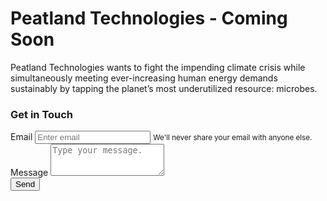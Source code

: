 # Peatland Technologies - Coming Soon

<!-- CSS -->
<link rel="stylesheet" href="https://cdn.jsdelivr.net/npm/bootstrap@4.5.3/dist/css/bootstrap.min.css" integrity="sha384-TX8t27EcRE3e/ihU7zmQxVncDAy5uIKz4rEkgIXeMed4M0jlfIDPvg6uqKI2xXr2" crossorigin="anonymous">

<!-- jQuery and JS bundle w/ Popper.js -->
<script src="https://code.jquery.com/jquery-3.5.1.slim.min.js" integrity="sha384-DfXdz2htPH0lsSSs5nCTpuj/zy4C+OGpamoFVy38MVBnE+IbbVYUew+OrCXaRkfj" crossorigin="anonymous"></script>
<script src="https://cdn.jsdelivr.net/npm/bootstrap@4.5.3/dist/js/bootstrap.bundle.min.js" integrity="sha384-ho+j7jyWK8fNQe+A12Hb8AhRq26LrZ/JpcUGGOn+Y7RsweNrtN/tE3MoK7ZeZDyx" crossorigin="anonymous"></script>

<p>Peatland Technologies wants to fight the impending climate crisis while simultaneously meeting ever-increasing human energy demands sustainably by tapping the planet’s most underutilized resource: microbes.</p>

<!-- <div class="row">

<div class="col-lg-3 col-md-3 col-xs-3 thumb">
    <a class="thumbnail" href="#">
        <img class="img-responsive" src="/img/img3394_opt.jpg" alt="">
    </a>
</div>
<div class="col-lg-3 col-md-3 col-xs-3 thumb">
    <a class="thumbnail" href="#">
        <img class="img-responsive" src="/img/img3397_opt.jpg" alt="">
    </a>
</div>
<div class="col-lg-3 col-md-3 col-xs-3 thumb">
    <a class="thumbnail" href="#">
        <img class="img-responsive" src="/img/img3513_opt.jpg" alt="">
    </a>
</div>
<div class="col-lg-3 col-md-3 col-xs-3 thumb">
    <a class="thumbnail" href="#">
        <img class="img-responsive" src="/img/img3690_opt.jpg" alt="">
    </a>
</div>

</div>
<br>
<hr> -->

<h3> Get in Touch</h3>
<form action="" method="POST">
  <input type="hidden" name="_subject" value="Information request from peatland-technologies website." />
  <div class="form-group">
    <label for="exampleInputEmail1">Email</label>
    <input type="email" name="_replyto" class="form-control" id="exampleInputEmail1" aria-describedby="emailHelp" placeholder="Enter email">
    <small id="emailHelp" class="form-text text-muted">We'll never share your email with anyone else.</small>
  </div>
  <div class="form-group">
    <label for="exampleFormControlTextarea1">Message</label>
    <textarea name="message" placeholder="Type your message." class="form-control" id="exampleFormControlTextarea1" rows="3" required></textarea>
  </div>
  <button type="submit" class="btn btn-primary">Send</button>
</form>

<!-- <br>

<div id="contact">
  <h2>Get in Touch</h2>
  <div id="contact-form">
    <form action="" method="POST">
      <input type="hidden" name="_subject" value="Contact request from personal website" />
      <input type="email" name="_replyto" placeholder="Your email" required>
      <textarea name="message" placeholder="Type your message" required></textarea>
      <button type="submit">Send</button>
    </form>
  </div>
</div>-->

<!-- <p>If you are interested in learning more, please <a href="mailto:mfloyd@peatland-technologies.com">contact us</a>.</p> -->
